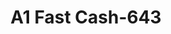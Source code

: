 ---
f_zip-code: 70452
f_state-code: LA
title: A1 Fast Cash-643
f_phone: 985-863-0023
f_city-only: Pearl River
f_address: 64228 Highway 41 Pearl River
f_location-unique-id: '643'
slug: a1-fast-cash-643
updated-on: '2024-05-30T13:46:58.046Z'
created-on: '2024-05-30T13:36:59.803Z'
published-on: '2024-05-30T13:54:32.469Z'
f_city-state: cms/city/pearl-river-la.md
f_company: cms/company/a1-fast-cash.md
f_state: cms/state/louisiana.md
layout: '[payday-loan].html'
tags: payday-loan
---